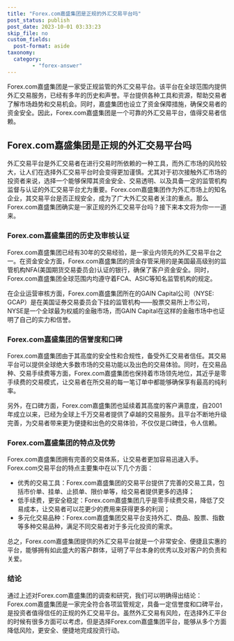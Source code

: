 ```yaml
---
title: "Forex.com嘉盛集团是正规的外汇交易平台吗"
post_status: publish
post_date: 2023-10-01 03:33:23
skip_file: no
custom_fields: 
  post-format: aside
taxonomy:
  category:
        - "forex-answer"
---
```


Forex.com嘉盛集团是一家受正规监管的外汇交易平台。该平台在全球范围内提供外汇交易服务，已经有多年的历史和声誉。平台提供各种工具和资源，帮助交易者了解市场趋势和交易机会。同时，嘉盛集团也设立了资金保障措施，确保交易者的资金安全。因此，Forex.com嘉盛集团是一个可靠的外汇交易平台，值得交易者信赖。

## Forex.com嘉盛集团是正规的外汇交易平台吗

外汇交易平台是外汇交易者在进行交易时所依赖的一种工具，而外汇市场的风险较大，让人们在选择外汇交易平台时会变得更加谨慎。尤其对于初次接触外汇市场的投资者来说，选择一个能够保障其资金安全、交易透明、以及具备一定的监管机构监督与认证的外汇交易平台尤为重要。Forex.com嘉盛集团作为外汇市场上的知名企业，其交易平台是否正规安全，成为了广大外汇交易者关注的重点。那么Forex.com嘉盛集团确实是一家正规的外汇交易平台吗？接下来本文将为你一一道来。

### Forex.com嘉盛集团的历史及审核认证

Forex.com嘉盛集团已经有30年的交易经验，是一家业内领先的外汇交易平台之一。在资金安全方面，Forex.com嘉盛集团的资金存管采用的是美国最高级别的监管机构NFA(美国期货交易委员会)认证的银行，确保了客户资金安全。同时，Forex.com嘉盛集团全球范围内均遵守着FCA、ASIC等知名监管机构的规定。

在企业运营审核方面，Forex.com嘉盛集团所在的GAIN Capital公司（NYSE: GCAP）是在美国证券交易委员会下挂的监管机构——股票交易所上市公司，NYSE是一个全球最为权威的金融市场，而GAIN Capital在这样的金融市场中也证明了自己的实力和信誉。

### Forex.com嘉盛集团的信誉度和口碑

Forex.com嘉盛集团由于其高度的安全性和合规性，备受外汇交易者信任。其交易平台可以提供全球绝大多数市场的交易功能以及出色的交易体验。同时，在交易品种、交易手续费等方面，Forex.com嘉盛集团也保持着市场领先地位，其近乎是零手续费的交易模式，让交易者在所交易的每一笔订单中都能够确保享有最高的纯利率。

另外，在口碑方面，Forex.com嘉盛集团也延续着其高度的客户满意度，自2001年成立以来，已经为全球上千万交易者提供了卓越的交易服务。且平台不断地升级完善，为交易者带来更为便捷和出色的交易体验，不仅仅是口碑佳，令人信赖。

### Forex.com嘉盛集团的特点及优势

Forex.com嘉盛集团拥有完善的交易体系，让交易者更加容易迅速入手。Forex.com交易平台的特点主要集中在以下几个方面：

- 优秀的交易工具：Forex.com嘉盛集团的交易平台提供了完善的交易工具，包括市价单、挂单、止损单、限价单等，给交易者提供更多的选择；
- 低手续费，更安全稳定：Forex.com嘉盛集团几乎是零手续费交易，降低了交易成本，让交易者可以花更少的费用来获得更多的利润；
- 多元化交易品种：Forex.com嘉盛集团交易平台支持外汇、商品、股票、指数等多种交易品种，满足不同交易者对于多元化投资的需求。

总之，Forex.com嘉盛集团提供的外汇交易平台就是一个非常安全、便捷且实惠的平台，能够拥有如此盛大的客户群体，证明了平台本身的优秀以及对客户的负责和关爱。

### 结论

通过上述对Forex.com嘉盛集团的调查和研究，我们可以明确得出结论：Forex.com嘉盛集团是一家完全符合各项监管规定，具备一定信誉度和口碑平台，是投资者值得信任的正规的外汇交易平台。虽然外汇交易有风险，在选择外汇平台的时候有很多方面可以考虑，但是选择Forex.com嘉盛集团平台，能够从多个方面降低风险，更安全、便捷地完成投资行动。